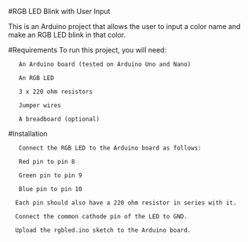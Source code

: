 #RGB LED Blink with User Input
 
 This is an Arduino project that allows the user to input a color name and make an RGB LED blink in that color.

#Requirements
To run this project, you will need:

       An Arduino board (tested on Arduino Uno and Nano)
  
       An RGB LED
  
       3 x 220 ohm resistors
  
       Jumper wires
  
       A breadboard (optional)
  
  #Installation
  
       Connect the RGB LED to the Arduino board as follows:
  
       Red pin to pin 8
  
       Green pin to pin 9
  
       Blue pin to pin 10
 
      Each pin should also have a 220 ohm resistor in series with it.
 
      Connect the common cathode pin of the LED to GND.
  
      Upload the rgbled.ino sketch to the Arduino board.
